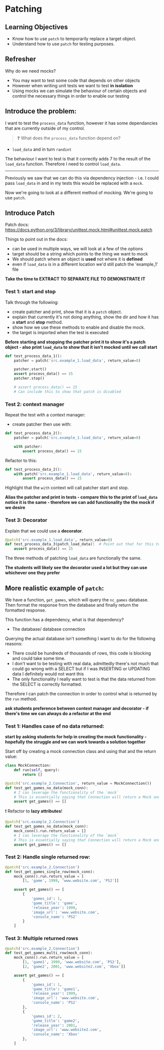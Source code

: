 # Patching

## Learning Objectives

- Know how to use `patch` to temporarily replace a target object.
- Understand how to use `patch` for testing purposes.

## Refresher

Why do we need mocks?

- You may want to test some code that depends on other objects
- However when writing unit tests we want to test **in isolation**
- Using mocks we can simulate the behaviour of certain objects and control the necessary things in order to enable our testing

## Introduce the problem:

I want to test the `process_data` function, however it has some dependancies that are currently outside of my control.

> ❓ What does the `process_data` function depend on?

- `load_data` and in turn `randint`

The behaviour I want to test is that it correctly adds 7 to the result of the `load_data` function. Therefore I need to control `load_data`.

---

Previously we saw that we can do this via dependency injection - i.e. I could pass `load_data` in and in my tests this would be replaced with a `mock`.

Now we're going to look at a different method of mocking. We're going to use `patch`.

## Introduce Patch

Patch docs: https://docs.python.org/3/library/unittest.mock.html#unittest.mock.patch

Things to point out in the docs:

- can be used in multiple ways, we will look at a few of the options
- target should be a string which points to the thing we want to mock
- We should patch where an object is **used** not where it is **defined**
- even if `load_data` is in a different location we'd still patch the 'example_1' file

**Take the time to EXTRACT TO SEPARATE FILE TO DEMONSTRATE IT**

### Test 1: start and stop

Talk through the following:

- create patcher and print, show that it is a `patch` object.
- explain that currently it's not doing anything, show the dir and how it has a **start** and **stop** method.
- show how we use these methods to enable and disable the mock.
- the target is imported when the test is executed

**Before starting and stopping the patcher print it to show it's a patch object - also print `load_data` to show that it isn't mocked until we call start**

```py
def test_process_data_1():
    patcher = patch('src.example_1.load_data', return_value=8)

    patcher.start()
    assert process_data() == 15
    patcher.stop()

    # assert process_data() == 15
    # Can include this to show that patch is disabled
```

### Test 2: context manager

Repeat the test with a context manager:

- create patcher then use with:

```py
def test_process_data_2():
    patcher = patch('src.example_1.load_data', return_value=8)

    with patcher:
        assert process_data() == 15
```

Refactor to this:

```py
def test_process_data_2():
    with patch('src.example_1.load_data', return_value=8):
        assert process_data() == 15
```

Highlight that the `with` context will call patcher start and stop.

**Alias the patcher and print in tests - compare this to the print of `load_data` notice it is the same - therefore we can add functionality the the mock if we desire**

### Test 3: Decorator

Explain that we could use a **decorator**.

```py
@patch('src.example_1.load_data', return_value=8)
def test_process_data_3(patch_load_data):  # Point out that for this to work we need to pass in an argument that represents the mocked `load_data` function
    assert process_data() == 15
```

The three methods of patching `load_data` are functionally the same.

**The students will likely see the decorator used a lot but they can use whichever one they prefer**

## More realistic example of `patch`:

We have a function, `get_games`, which will query the `nc_games` database. Then format the response from the database and finally return the formatted response.

This function has a dependency, what is that dependency?

- The database/ database connection

Querying the actual database isn't something I want to do for the following reasons:

- There could be hundreds of thousands of rows, this code is blocking and could take some time.
- I don't want to be testing with real data, admittedly there's not much that could go wrong with a SELECT but if I was INSERTING or UPDATING data I definitely would not want this
- The only functionality I really want to test is that the data returned from the SELECT is correctly formatted.

Therefore I can patch the connection in order to control what is returned by the `run` method.

**ask students preference between context manager and decorator - if there's time we can always do a refactor at the end**

### Test 1: Handles case of no data returned:

**start by asking students for help in creating the mock functionality - hopefully the struggle and we can work towards a solution together**

Start off by creating a mock connection class and using that and the return value:

```py
class MockConnection:
    def run(self, query):
        return []

@patch('src.example_2.Connection', return_value = MockConnection())
def test_get_games_no_data(mock_conn):
    # I can leverage the functionality of the `mock`
    # This is essentially saying that Connection will return a Mock and that Mock will have a `run` method`
    assert get_games() == []
```

❗ Refactor to **lazy attributes**!

```py
@patch('src.example_2.Connection')
def test_get_games_no_data(mock_conn):
    mock_conn().run.return_value = []
    # I can leverage the functionality of the `mock`
    # This is essentially saying that Connection will return a Mock and that Mock will have a `run` method`
    assert get_games() == []
```

### Test 2: Handle single returned row:

```py
@patch('src.example_2.Connection')
def test_get_games_single_row(mock_conn):
    mock_conn().run.return_value = [
        [1, 'game', 1999, 'www.website.com', 'PS2']]

    assert get_games() == [
        {
            'games_id': 1,
            'game_title': 'game',
            'release_year': 1999,
            'image_url': 'www.website.com',
            'console_name': 'PS2'
        }
    ]
```

### Test 3: Multiple returned rows

```py
@patch('src.example_2.Connection')
def test_get_games_multi_row(mock_conn):
    mock_conn().run.return_value = [
        [1, 'game1', 1999, 'www.website.com', 'PS2'],
        [2, 'game2', 2001, 'www.website2.com', 'Xbox']]

    assert get_games() == [
        {
            'games_id': 1,
            'game_title': 'game1',
            'release_year': 1999,
            'image_url': 'www.website.com',
            'console_name': 'PS2'
        },
        {
            'games_id': 2,
            'game_title': 'game2',
            'release_year': 2001,
            'image_url': 'www.website2.com',
            'console_name': 'Xbox'
        },
    ]
```
